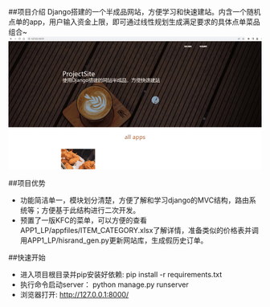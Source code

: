 ##项目介绍
Django搭建的一个半成品网站，方便学习和快速建站。内含一个随机点单的app，用户输入资金上限，即可通过线性规划生成满足要求的具体点单菜品组合~
![](/static/showcase.gif)

##项目优势
- 功能简洁单一，模块划分清楚，方便了解和学习django的MVC结构，路由系统等；方便基于此结构进行二次开发。
- 预置了一版KFC的菜单，可以方便的查看APP1_LP/appfiles/ITEM_CATEGORY.xlsx了解详情，准备类似的价格表并调用APP1_LP/hisrand_gen.py更新网站库，生成假历史订单。

##快速开始
- 进入项目根目录并pip安装好依赖: pip install -r requirements.txt
- 执行命令启动server： python manage.py runserver
- 浏览器打开: http://127.0.0.1:8000/
